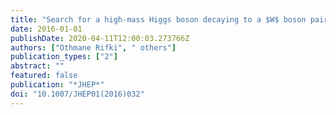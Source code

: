 ```yaml
---
title: "Search for a high-mass Higgs boson decaying to a $W$ boson pair in $pp$ collisions at $sqrts = 8$ TeV with the ATLAS detector"
date: 2016-01-01
publishDate: 2020-04-11T12:00:03.273766Z
authors: ["Othmane Rifki", " others"]
publication_types: ["2"]
abstract: ""
featured: false
publication: "*JHEP*"
doi: "10.1007/JHEP01(2016)032"
---
```


